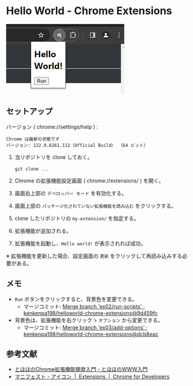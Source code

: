 # Hello World - Chrome Extensions

![image](img/image.png)

## セットアップ

バージョン ( chrome://settings/help ) :

```text
Chrome は最新の状態です
バージョン: 122.0.6261.112（Official Build） （64 ビット）
```

1. 当リポジトリを clone しておく。

    ```shell
    git clone ...
    ```

2. Chrome の拡張機能設定画面 ( chrome://extensions/ ) を開く。
3. 画面右上部の `デベロッパー モード` を有効化する。
4. 画面上部の `パッケージ化されていない拡張機能を読み込む` をクリックする。
5. clone したリポジトリの `my-extension/` を指定する。
6. 拡張機能が追加される。
7. 拡張機能を起動し、`Hello world!` が表示されれば成功。

※ 拡張機能を更新した場合、設定画面の `更新` をクリックして再読み込みする必要がある。

## メモ

- `Run` ボタンをクリックすると、背景色を変更できる。
    - マージコミット: [Merge branch 'ex02/run-scripts' · kenkenpa198/helloworld-chrome-extensions@9d459fc](https://github.com/kenkenpa198/helloworld-chrome-extensions/commit/9d459fcbda993d96ab266e385dd38240ddd03f3f)
- 背景色は、拡張機能を右クリック > `オプション` から変更できる。
    - マージコミット: [Merge branch 'ex03/add-options' · kenkenpa198/helloworld-chrome-extensions@dcb8eac](https://github.com/kenkenpa198/helloworld-chrome-extensions/commit/dcb8eac758b55d7f32dfe12d1a32461e59d2a5b6)

## 参考文献

- [とほほのChrome拡張機能開発入門 - とほほのWWW入門](https://www.tohoho-web.com/ex/chrome_extension.html)
- [マニフェスト - アイコン  \|  Extensions  \|  Chrome for Developers](https://developer.chrome.com/docs/extensions/reference/manifest/icons?hl=ja)
